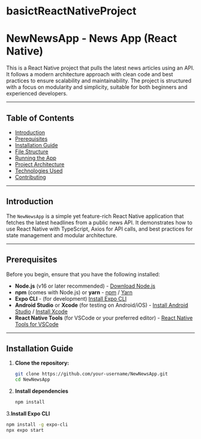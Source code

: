 # basictReactNativeProject
# NewNewsApp - News App (React Native)

This is a React Native project that pulls the latest news articles using an API. It follows a modern architecture approach with clean code and best practices to ensure scalability and maintainability. The project is structured with a focus on modularity and simplicity, suitable for both beginners and experienced developers.

---

## Table of Contents

- [Introduction](#introduction)
- [Prerequisites](#prerequisites)
- [Installation Guide](#installation-guide)
- [File Structure](#file-structure)
- [Running the App](#running-the-app)
- [Project Architecture](#project-architecture)
- [Technologies Used](#technologies-used)
- [Contributing](#contributing)

---

## Introduction

The `NewNewsApp` is a simple yet feature-rich React Native application that fetches the latest headlines from a public news API. It demonstrates how to use React Native with TypeScript, Axios for API calls, and best practices for state management and modular architecture.

---

## Prerequisites

Before you begin, ensure that you have the following installed:

- **Node.js** (v16 or later recommended) - [Download Node.js](https://nodejs.org/)
- **npm** (comes with Node.js) or **yarn** - [npm](https://www.npmjs.com/) / [Yarn](https://yarnpkg.com/)
- **Expo CLI** - (for development) [Install Expo CLI](https://docs.expo.dev/get-started/installation/)
- **Android Studio** or **Xcode** (for testing on Android/iOS) - [Install Android Studio](https://developer.android.com/studio) / [Install Xcode](https://developer.apple.com/xcode/)
- **React Native Tools** (for VSCode or your preferred editor) - [React Native Tools for VSCode](https://marketplace.visualstudio.com/items?itemName=msjsdiag.vscode-react-native)

---

## Installation Guide

1. **Clone the repository:**

   ```bash
   git clone https://github.com/your-username/NewNewsApp.git
   cd NewNewsApp

2. **Install dependencies**
    ```bash
   npm install
3.**Install Expo CLI**
   ```bash
npm install -g expo-cli
npx expo start
